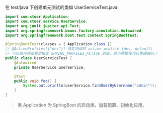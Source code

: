 在 test/java 下创建单元测试的类如 UserServiceTest.java:

```java
import com.xtuer.Application;
import com.xtuer.service.UserService;
import org.junit.jupiter.api.Test;
import org.springframework.beans.factory.annotation.Autowired;
import org.springframework.boot.test.context.SpringBootTest;

@SpringBootTest(classes = { Application.class })
// @ActiveProfiles({"dev"}) 指定测试的 active profile (dev, default)
// 可以在环境变量里指定 SPRING_PROFILES_ACTIVE 的值，就不需要在代码里硬编码了
public class UserServiceTest {
    @Autowired
    private UserService userService;

    @Test
    public void foo() {
        System.out.println(userService.findUserByUsername("admin"));
    }
}
```

> 类 Application 为 SpringBoot 的启动类，加载配置、初始化应用。